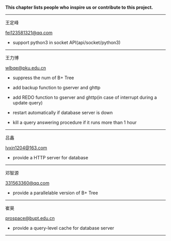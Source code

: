 **This chapter lists people who inspire us or contribute to this project.**

---

王定峰   

fei123581321@qq.com 

- support python3 in socket API(api/socket/python3)

---

王力博  

wlbqe@pku.edu.cn

- suppress the num of B+ Tree

- add backup function to gserver and ghttp

- add REDO function to gserver and ghttp(in case of interrupt during a update query)

- restart automatically if database server is down

- kill a query answering procedure if it runs more than 1 hour

---

吕鑫 

lvxin1204@163.com

- provide a HTTP server for database

---

邓智源  

331563360@qq.com

- provide a parallelable version of B+ Tree

---

崔昊

prospace@bupt.edu.cn

- provide a query-level cache for database server

---

